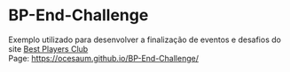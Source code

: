 # BP-End-Challenge
Exemplo utilizado para desenvolver a finalização de eventos e desafios do site <a target="_blank" href="http://app.bestplayersclub.com.br/">Best Players Club<a/><br>
Page: https://ocesaum.github.io/BP-End-Challenge/
